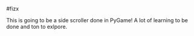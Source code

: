 #fizx

This is going to be a side scroller done in PyGame!
A lot of learning to be done and ton to exlpore.
